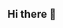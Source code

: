 ## Hi there 👋

<!--
**vilnis-kulta/vilnis-kulta** is a ✨ _special_ ✨ repository because its `README.md` (this file) appears on your GitHub profile.

<img src="https://i.gifer.com/2iFb.gif">
<img src="https://media.giphy.com/media/hvRJCLFzcasrR4ia7z/giphy.gif" width="25px">

🌱 I’m currently learning IT grounds 🌱

-->
